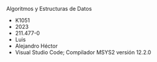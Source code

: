 Algoritmos y Estructuras de Datos
* K1051
* 2023
* 211.477-0
* Luis
* Alejandro Héctor
* Visual Studio Code; Compilador MSYS2 versión 12.2.0
